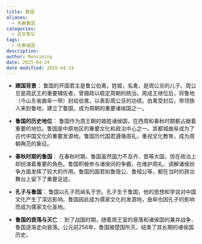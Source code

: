 ```yaml
---
title: 鲁国
aliases:
  - 先秦鲁国
categories:
  - 古文笔记
tags:
  - 先秦诸国
description: 
author: Rensiming
date: 2025-04-24
date modified: 2025-04-24
---
```


- **建国背景**： 鲁国的开国君主是鲁公伯禽，姓姬，名禽，是周公旦的儿子。周公旦是周武王的重要辅佐者，曾摄政以稳定周朝的统治。周成王继位后，将鲁地（今山东省曲阜一带）封给伯禽，以表彰周公旦的功绩。伯禽受封后，带领族人来到鲁地，建立了鲁国，成为周朝的重要诸侯国之一。
    
- **鲁国的历史地位**： 鲁国作为周王朝的姬姓诸侯国，在西周和春秋时期都占据着重要的地位。鲁国是中原地区的重要文化和政治中心之一。其都城曲阜成为了古代中国文化的重要发源地。鲁国历代国君遵循周礼，重视文化教育，成为周朝典范的象征。
    
- **春秋时期的鲁国**： 在春秋时期，鲁国虽然国力不及齐、晋等大国，但在政治上却扮演着重要的角色。鲁国积极参与诸侯间的争霸，在维护周礼、调解诸侯纷争方面发挥了较大的作用。鲁国的国君如鲁隐公、鲁桓公等，都在当时的政治舞台上留下了重要足迹。
    
- **孔子与鲁国**： 鲁国以孔子而闻名于世。孔子生于鲁国，他的思想和学说对中国文化产生了深远影响。鲁国因此成为儒家文化的发源地，曲阜也因孔子的影响而成为儒家文化圣地。
    
- **鲁国的衰落与灭亡**： 到了战国时期，随着周王室的衰落和诸侯国的兼并战争，鲁国逐渐走向衰落。公元前256年，鲁国被楚国所灭，结束了其长期的诸侯国历史。
    

